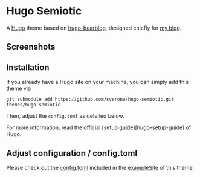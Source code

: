 # Hugo Semiotic

A [Hugo](https://gohugo.io/) theme based on [hugo-bearblog](https://github.com/janraasch/hugo-bearblog/), designed chiefly for [my blog](https://sverona.dev/).

## Screenshots


## Installation

If you already have a Hugo site on your machine, you can simply add this theme via

```
git submodule add https://github.com/sverona/hugo-semiotic.git themes/hugo-semiotic
```

Then, adjust the `config.toml` as detailed below.

For more information, read the official [setup guide][hugo-setup-guide] of Hugo.

## Adjust configuration / config.toml

Please check out the [config.toml](https://github.com/janraasch/hugo-bearblog/blob/master/exampleSite/config.toml) included in the [exampleSite](https://github.com/janraasch/hugo-bearblog/tree/master/exampleSite) of this theme.
